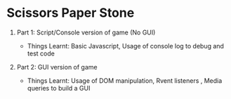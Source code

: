 # Scissors Paper Stone

1. Part 1: Script/Console version of game (No GUI)
   - Things Learnt: Basic Javascript, Usage of console log to debug and test code
   
2. Part 2: GUI version of game
   - Things Learnt: Usage of DOM manipulation, Rvent listeners , Media queries to build a GUI
